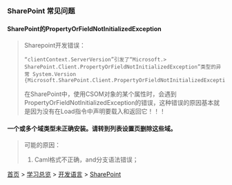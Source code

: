 ### SharePoint 常见问题

#### SharePoint的PropertyOrFieldNotInitializedException
> Sharepoint开发错误：
> ```config
> “clientContext.ServerVersion”引发了“Microsoft.> SharePoint.Client.PropertyOrFieldNotInitializedException”类型的异常 System.Version {Microsoft.SharePoint.Client.PropertyOrFieldNotInitializedException}
> ```
> 在SharePoint中，使用CSOM对象的某个属性时，会遇到PropertyOrFieldNotInitializedException的错误，这种错误的原因基本就是因为没有在Load指令中声明要载入和返回它！！！

#### 一个或多个域类型未正确安装。请转到列表设置页删除这些域。
> 可能的原因：
> 1. Caml格式不正确，and分支语法错误；


[首页](../../../README.md) > [学习总览](../../../introduction/studyCatalogList.md) > [开发语言](../developmentLanguage.md) > [SharePoint](SharePoint.md)
